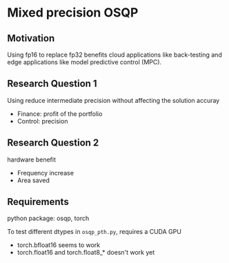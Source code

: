 Mixed precision OSQP
===

## Motivation 

Using fp16 to replace fp32 benefits cloud applications like back-testing and edge applications like model predictive control (MPC).

## Research Question 1
Using reduce intermediate precision without affecting the solution accuray
 - Finance: profit of the portfolio
 - Control: precision

## Research Question 2
hardware benefit 
- Frequency increase 
- Area saved

## Requirements
python package: osqp, torch

To test different dtypes in ```osqp_pth.py```, requires a CUDA GPU
- torch.bfloat16 seems to work 
- torch.float16 and torch.float8_* doesn't work yet
